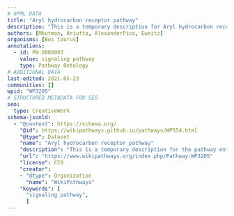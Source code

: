 ```yaml
---
# GPML DATA
title: "Aryl hydrocarbon receptor pathway"
description: "This is a temporary description for Aryl hydrocarbon receptor pathway"
authors: [Mkutmon, Ariutta, AlexanderPico, Eweitz]
organisms: [Bos taurus]
annotations:
  - id: PW:0000003
    value: signaling pathway
    type: Pathway Ontology
# ADDITIONAL DATA
last-edited: 2021-05-23
communities: []
wpid: "WP3205"
# STRUCTURED METADATA FOR SEO
seo:
  type: CreativeWork
schema-jsonld:
  - "@context": https://schema.org/
    "@id": https://wikipathways.github.io/pathways/WP554.html
    "@type": Dataset
    "name": "Aryl hydrocarbon receptor pathway"
    "description": "This is a temporary description for the pathway entitled: Aryl hydrocarbon receptor pathway"
    "url": "https://www.wikipathways.org/index.php/Pathway:WP3205"
    "license": CC0
    "creator":
    - "@type": Organization
      "name": "WikiPathways"
    "keywords": [
      "signaling pathway",
      ]
---
```

